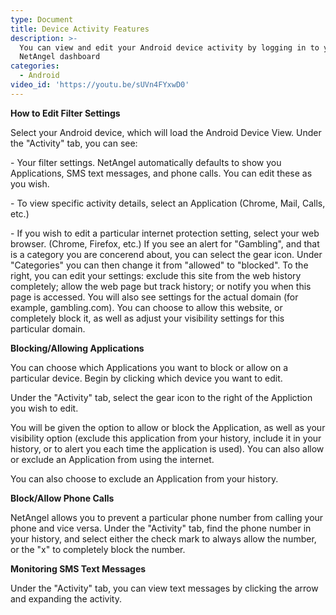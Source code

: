 ```yaml
---
type: Document
title: Device Activity Features
description: >-
  You can view and edit your Android device activity by logging in to your
  NetAngel dashboard
categories:
  - Android
video_id: 'https://youtu.be/sUVn4FYxwD0'
---
```

**How to Edit Filter Settings**

Select your Android device, which will load the Android Device View. Under the "Activity" tab, you can see:

\- Your filter settings. NetAngel automatically defaults to show you Applications, SMS text messages, and phone calls. You can edit these as you wish. 

\- To view specific activity details, select an Application (Chrome, Mail, Calls, etc.)

\- If you wish to edit a particular internet protection setting, select your web browser. (Chrome, Firefox, etc.) If you see an alert for "Gambling", and that is a category you are concerend about, you can select the gear icon. Under "Categories" you can then change it from "allowed" to "blocked". To the right, you can edit your settings: exclude this site from the web history completely; allow the web page but track history; or notify you when this page is accessed. You will also see settings for the actual domain (for example, gambling.com). You can choose to allow this website, or completely block it, as well as adjust your visibility settings for this particular domain. 

**Blocking/Allowing Applications**

You can choose which Applications you want to block or allow on a particular device. Begin by clicking which device you want to edit.

Under the "Activity" tab, select the gear icon to the right of the Appliction you wish to edit. 

You will be given the option to allow or block the Application, as well as your visibility option (exclude this application from your history, include it in your history, or to alert you each time the application is used). You can also allow or exclude an Application from using the internet. 

You can also choose to exclude an Application from your history. 

**Block/Allow Phone Calls**

NetAngel allows you to prevent a particular phone number from calling your phone and vice versa. Under the "Activity" tab, find the phone number in your history, and select either the check mark to always allow the number, or the "x" to completely block the number. 

**Monitoring SMS Text Messages**

Under the "Activity" tab, you can view text messages by clicking the arrow and expanding the activity.

